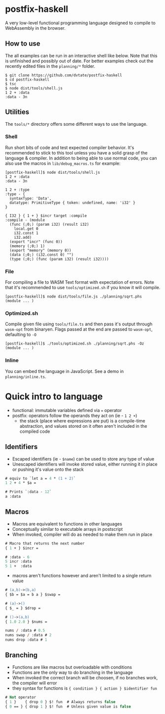# postfix-haskell
A very low-level functional programming language designed to compile to WebAssembly in the browser.

## How to use
The all examples can be run in an interactive shell like below. Note that this is unfinished and possibly out of date. For better examples check out the recently edited files in the `planning/*` folder.
```
$ git clone https://github.com/dvtate/postfix-haskell
$ cd postfix-haskell
$ tsc
$ node dist/tools/shell.js
1 2 + :data
:data - 3n
```

## Utilities
The `tools/*` directory offers some different ways to use the language.
### Shell
Run short bits of code and test expected compiler behavior. It's recommended to stick to this tool unless you have a solid grasp of the language & compiler. In addition to being able to use normal code, you can also use the macros in `lib/debug_macros.ts` for example:
```
[postfix-haskell]$ node dist/tools/shell.js
1 2 + :data
:data - 3n

1 2 + :type
:type - {
  syntaxType: 'Data',
  datatype: PrimitiveType { token: undefined, name: 'i32' }
}

{ I32 } { 1 + } $incr target :compile
:compile - (module
  (func (;0;) (param i32) (result i32)
    local.get 0
    i32.const 1
    i32.add)
  (export "incr" (func 0))
  (memory (;0;) 1)
  (export "memory" (memory 0))
  (data (;0;) (i32.const 0) "")
  (type (;0;) (func (param i32) (result i32))))
```

### File
For compiling a file to WASM Text format with expectation of errors. Note that it's recommended to use `tools/optimized.sh` if you know it will compile.
```
[postfix-haskell]$ node dist/tools/file.js ./planning/sqrt.phs
(module ... )
```

### Optimized.sh
Compile given file using `tools/file.ts` and then pass it's output through `wasm-opt` from binaryen. Flags passed at the end are passed to `wasm-opt`, defaulting to `-O`
```
[postfix-haskell]$ ./tools/optimized.sh ./planning/sqrt.phs -Oz
(module ... )
```

### Inline
You can embed the language in JavaScript. See a demo in `planning/inline.ts`.

# Quick intro to language
- functional: immutable variables defined via `=` operator
- postfix: operators follow the operands they act on (ie - `1 2 +`)
    + the stack (place where expressions are put) is a compile-time abstraction, and values stored on it often aren't included in the compiled code

## Identifiers
- Escaped identifiers (ie - `$name`) can be used to store any type of value
- Unescaped identifiers will invoke stored value, either running it in place or pushing it's value onto the stack
```ps
# equiv to `let a = 4 * (1 + 2)`
1 2 + 4 * $a =

# Prints `:data - 12`
a :data
```

## Macros
- Macros are equivalent to functions in other languages
- Conceptually similar to executable arrays in postscript
- When invoked, compiler will do as needed to make them run in place
```ps
# Macro that returns the next number
{ 1 + } $incr =

# :data - 6
5 incr :data
5 1 +  :data
```

- macros aren't functions however and aren't limited to a single return value
```ps
# (a,b)->(b,a)
{ $b = $a = b a } $swap =

# (a)->()
{ $_ = } $drop =

# ()->(a,b)
{ 1.0 2.0 } $nums =

nums / :data # 0.5
nums swap / :data # 2
nums drop :data # 1
```

## Branching
- Functions are like macros but overloadable with conditions
- Functions are the only way to do branching in the language
- When invoked the correct branch will be choosen, if no branches work, the compiler will error
- they syntax for functions is `{ condition } { action } $identifier fun`
```ps
# Not operator
{ 1 }    { drop 0 } $! fun	# Always returns false
{ 0 == } { drop 1 } $! fun	# Unless given value is false
```